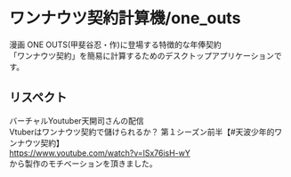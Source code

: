 # ワンナウツ契約計算機/one_outs
漫画 ONE OUTS(甲斐谷忍・作)に登場する特徴的な年俸契約  
「ワンナウツ契約」を簡易に計算するためのデスクトップアプリケーションです。

## リスペクト  
バーチャルYoutuber天開司さんの配信  
Vtuberはワンナウツ契約で儲けられるか？ 第１シーズン前半【#天波少年的ワンナウツ契約】  
https://www.youtube.com/watch?v=lSx76isH-wY  
から製作のモチベーションを頂きました。
